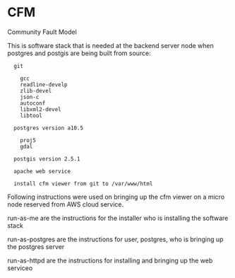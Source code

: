 # CFM
Community Fault Model

This is software stack that is needed at the backend
server node when postgres and postgis are being built
from source:

      git

        gcc
        readline-develp
        zlib-devel
        json-c
        autoconf
        libxml2-devel
        libtool

      postgres version a10.5
        
        proj5
        gdal

      postgis version 2.5.1

      apache web service

      install cfm viewer from git to /var/www/html 

Following instructions were used on bringing up the cfm viewer
on a micro node reserved from AWS cloud service.

run-as-me are the instructions for the installer who is
installing the software stack

run-as-postgres are the instructions for user, postgres,
who is bringing up the postgres server

run-as-httpd are the instructions for installing and
bringing up the web serviceo



    
        
